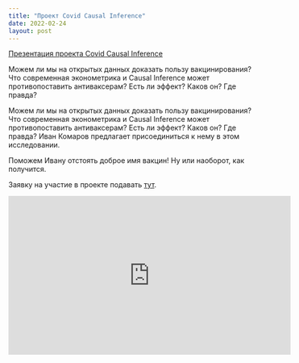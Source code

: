 ```yaml
---
title: "Проект Covid Causal Inference"
date: 2022-02-24
layout: post
---
```


[Презентация проекта Covid Causal Inference](https://youtu.be/yHhOH6hrx1M)

Можем ли мы на открытых данных доказать пользу вакцинирования? Что современная эконометрика и Causal Inference может противопоставить антиваксерам? Есть ли эффект? Каков он? Где правда?
<!--more-->
Можем ли мы на открытых данных доказать пользу вакцинирования? Что современная эконометрика и Causal Inference может противопоставить антиваксерам? Есть ли эффект? Каков он? Где правда? Иван Комаров предлагает присоединиться к нему в этом исследовании.

Поможем Ивану отстоять доброе имя вакцин! Ну или наоборот, как получится.

Заявку на участие в проекте подавать [тут](https://forms.gle/ATNPdVGbBVn1ggcB7).

<iframe width="560" height="315" src="https://www.youtube.com/embed/yHhOH6hrx1M" title="YouTube video player" frameborder="0" allow="accelerometer; autoplay; clipboard-write; encrypted-media; gyroscope; picture-in-picture" allowfullscreen></iframe>

